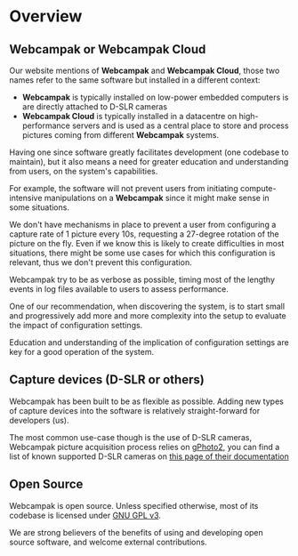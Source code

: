 # Overview

## Webcampak or Webcampak Cloud

Our website mentions of __Webcampak__ and __Webcampak Cloud__, those two names refer to the same software but installed in a different context:

* __Webcampak__ is typically installed on low-power embedded computers is are directly attached to D-SLR cameras
* __Webcampak Cloud__ is typically installed in a datacentre on high-performance servers and is used as a central place to store and process pictures coming from different __Webcampak__ systems.

Having one since software greatly facilitates development (one codebase to maintain), but it also means a need for greater education and understanding from users, on the system's capabilities. 

For example, the software will not prevent users from initiating compute-intensive manipulations on a __Webcampak__ since it might make sense in some situations.

We don't have mechanisms in place to prevent a user from configuring a capture rate of 1 picture every 10s, requesting a 27-degree rotation of the picture on the fly. Even if we know this is likely to create difficulties in most situations, there might be some use cases for which this configuration is relevant, thus we don't prevent this configuration.

Webcampak try to be as verbose as possible, timing most of the lengthy events in log files available to users to assess performance. 

One of our recommendation, when discovering the system, is to start small and progressively add more and more complexity into the setup to evaluate the impact of configuration settings. 
 
Education and understanding of the implication of configuration settings are key for a good operation of the system.

## Capture devices (D-SLR or others)

Webcampak has been built to be as flexible as possible. Adding new types of capture devices into the software is relatively straight-forward for developers (us).

The most common use-case though is the use of D-SLR cameras, Webcampak picture acquisition process relies on [gPhoto2](http://www.gphoto.org/), you can find a list of known supported D-SLR cameras on [this page of their documentation](http://www.gphoto.org/doc/remote/) 

## Open Source

Webcampak is open source. Unless specified otherwise, most of its codebase is licensed under [GNU GPL v3](https://github.com/Webcampak/core/blob/develop/LICENSE). 

We are strong believers of the benefits of using and developing open source software, and welcome external contributions. 